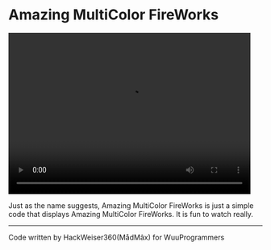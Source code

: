 # Amazing MultiColor FireWorks

<p> 
   <video src="AmazingMulticolorFireWorks.mp4" width="480" height="320" autoplay> AmazingMultiColorFireworks. </video>
</p>

Just as the name suggests, Amazing MultiColor FireWorks is just a simple code that displays Amazing MultiColor FireWorks. It is fun to watch really.

***

Code written by HackWeiser360(MådMâx) for WuuProgrammers

